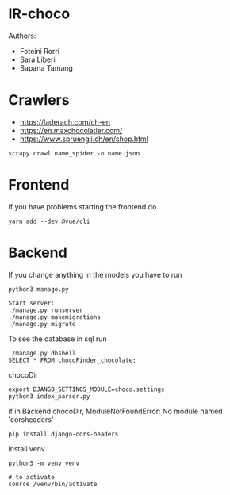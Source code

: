 # IR-choco
Authors:
- Foteini Rorri
- Sara Liberi
- Sapana Tamang


# Crawlers

- https://laderach.com/ch-en
- https://en.maxchocolatier.com/
- https://www.spruengli.ch/en/shop.html

```
scrapy crawl name_spider -o name.json
```

# Frontend 

If you have problems starting the frontend do 

```
yarn add --dev @vue/cli
```

# Backend

If you change anything in the models you have to run 

```
python3 manage.py
```

```
Start server:
./manage.py runserver
./manage.py makemigrations
./manage.py migrate
```

To see the database in sql run

```
./manage.py dbshell
SELECT * FROM chocoFinder_chocolate;
```


chocoDir
```
export DJANGO_SETTINGS_MODULE=choco.settings
python3 index_parser.py
```

if in Backend chocoDir, ModuleNotFoundError: No module named 'corsheaders'
```
pip install django-cors-headers
```

install venv
```
python3 -m venv venv

# to activate
source /venv/bin/activate
```
